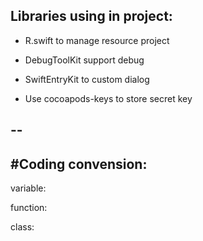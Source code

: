 Libraries using in project:
---
* R.swift to manage resource project
* DebugToolKit support debug
* SwiftEntryKit to custom dialog

* Use cocoapods-keys to store secret key

-- 
--

#Coding convension:
--
variable: 

function:

class:

